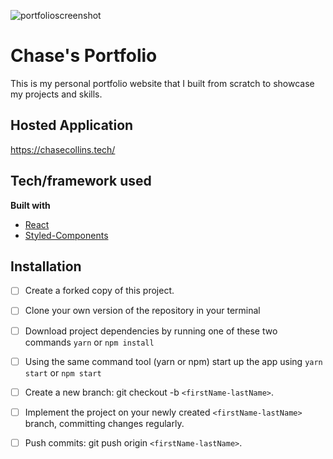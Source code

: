 ![portfolioscreenshot](https://get.google.com/albumarchive/100039729934440446592/album/AF1QipOo6QqbXg_pVYG-cWMCFcGMFwnCmKWnwjuepsq3/AF1QipNan8aHfyv-WrD83Y1agqLDf_4khHFh87Sx1IZN)

# Chase's Portfolio
This is my personal portfolio website that I built from scratch to showcase my projects and skills. 

## Hosted Application
https://chasecollins.tech/

## Tech/framework used
<b>Built with</b>
- [React](https://reactjs.org/)
- [Styled-Components](https://styled-components.com/)

## Installation
- [ ] Create a forked copy of this project.
- [ ] Clone your own version of the repository in your terminal
- [ ] Download project dependencies by running one of these two commands `yarn` or `npm install`
- [ ] Using the same command tool (yarn or npm) start up the app using `yarn start` or `npm start`
- [ ] Create a new branch: git checkout -b `<firstName-lastName>`.
- [ ] Implement the project on your newly created `<firstName-lastName>` branch, committing changes regularly.
- [ ] Push commits: git push origin `<firstName-lastName>`.

